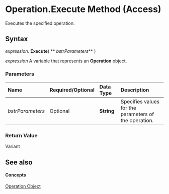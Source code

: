 
# Operation.Execute Method (Access)

Executes the specified operation.


## Syntax

 _expression_. **Execute**( ** _bstrParameters_** )

 _expression_ A variable that represents an **Operation** object.


### Parameters



|**Name**|**Required/Optional**|**Data Type**|**Description**|
|:-----|:-----|:-----|:-----|
| _bstrParameters_|Optional|**String**|Specifies values for the parameters of the operation.|

### Return Value

Variant


## See also


#### Concepts


[Operation Object](77ca8bb2-b70b-6b4e-7f2a-195759d3668b.md)
